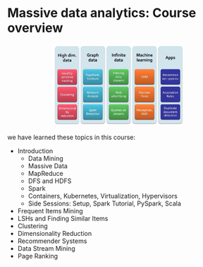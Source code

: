 # Massive data analytics: Course overview

<div style="text-align: center;">
    <img src="1.jpg" alt="Alt Text" width="300">
</div>

we have learned these topics in this course:
- Introduction
    - Data Mining
    - Massive Data
    - MapReduce
    - DFS and HDFS
    - Spark
    - Containers, Kubernetes, Virtualization, Hypervisors
    - Side Sessions: Setup, Spark Tutorial, PySpark, Scala
- Frequent Items Mining
- LSHs and Finding Similar Items
- Clustering
- Dimensionality Reduction
- Recommender Systems
- Data Stream Mining
- Page Ranking